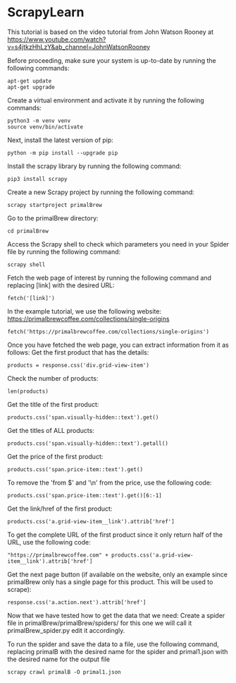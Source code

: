 ﻿# ScrapyLearn
This tutorial is based on the video tutorial from John Watson Rooney at https://www.youtube.com/watch?v=s4jtkzHhLzY&ab_channel=JohnWatsonRooney

Before proceeding, make sure your system is up-to-date by running the following commands:
```
apt-get update
apt-get upgrade
```

Create a virtual environment and activate it by running the following commands:
```
python3 -m venv venv
source venv/bin/activate
```

Next, install the latest version of pip:
```
python -m pip install --upgrade pip
```

Install the scrapy library by running the following command:
```
pip3 install scrapy
```

Create a new Scrapy project by running the following command:
```
scrapy startproject primalBrew
```

Go to the primalBrew directory:
```
cd primalBrew
```

Access the Scrapy shell to check which parameters you need in your Spider file by running the following command:
```
scrapy shell
```

Fetch the web page of interest by running the following command and replacing [link] with the desired URL:
```
fetch('[link]')
```

In the example tutorial, we use the following website:  https://primalbrewcoffee.com/collections/single-origins
```
fetch('https://primalbrewcoffee.com/collections/single-origins')
```

Once you have fetched the web page, you can extract information from it as follows:
Get the first product that has the details:
```
products = response.css('div.grid-view-item')
```

Check the number of products:
```
len(products)
```

Get the title of the first product:
```
products.css('span.visually-hidden::text').get()
```

Get the titles of ALL products:
```
products.css('span.visually-hidden::text').getall()
```

Get the price of the first product:
```
products.css('span.price-item::text').get()
```
To remove the 'from $' and '\n' from the price, use the following code:
```
products.css('span.price-item::text').get()[6:-1]
```

Get the link/href of the first product:
```
products.css('a.grid-view-item__link').attrib['href']
```

To get the complete URL of the first product since it only return half of the URL, use the following code:
```
"https://primalbrewcoffee.com" + products.css('a.grid-view-item__link').attrib['href']
```

Get the next page button (if available on the website, only an example since primalBrew only has a single page for this product. This will be used to scrape):
```
response.css('a.action.next').attrib['href']
```

Now that we have tested how to get the data that we need:
Create a spider file in primalBrew/primalBrew/spiders/
for this one we will call it primalBrew_spider.py
edit it accordingly.

To run the spider and save the data to a file, use the following command, replacing primalB with the desired name for the spider and primal1.json with the desired name for the output file
```
scrapy crawl primalB -O primal1.json
```
